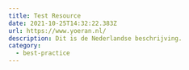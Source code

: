 ```yaml
---
title: Test Resource
date: 2021-10-25T14:32:22.383Z
url: https://www.yoeran.nl/
description: Dit is de Nederlandse beschrijving.
category:
  - best-practice
---
```

